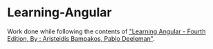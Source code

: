 # Learning-Angular
Work done while following the contents of ["Learning Angular - Fourth Edition,  By : Aristeidis Bampakos, Pablo Deeleman"](https://www.packtpub.com/product/learning-angular-fourth-edition/9781803240602).
